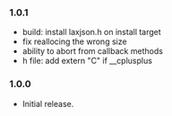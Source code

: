 ### 1.0.1

 * build: install laxjson.h on install target
 * fix reallocing the wrong size
 * ability to abort from callback methods
 * h file: add extern "C" if __cplusplus

### 1.0.0

 * Initial release.

